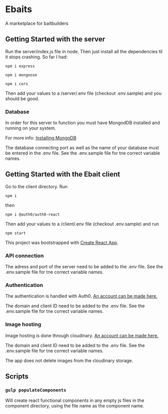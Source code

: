 # Ebaits

A marketplace for baitbuilders


## Getting Started with the server


Run the server/index.js file in node. Then just install all the dependencies til it stops crashing. So far I had:

`npm i express`

`npm i mongoose`

`npm i cors `

Then add your values to a /server/.env file (checkout .env.sample) and you should be good.

### Database

In order for this server to function you must have MongodDB installed and running on your system.

For more info: [Installing MongoDB](https://www.mongodb.com/docs/manual/installation/)

The database connecting port as well as the name of your database must be entered in the .env file. See the .env.sample file for tne correct variable names.

## Getting Started with the Ebait client

Go to the client directory. Run

`npm i`

 then 
 
 `npm i @auth0/auth0-react`

Then add your values to a /client/.env file (checkout .env.sample) and run

`npm start`

This project was bootstrapped with [Create React App](https://github.com/facebook/create-react-app).

### API connection

The adress and port of the server need to be added to the .env file. See the .env.sample file for tne correct variable names.

### Authentication

The authentication is handled with Auth0. [An account can be made here.](https://auth0.com/)

The domain and client ID need to be added to the .env file. See the .env.sample file for tne correct variable names.

### Image hosting

Image hosting is done through cloudinary. [An account can be made here.](https://cloudinary.com/)

The domain and client ID need to be added to the .env file. See the .env.sample file for tne correct variable names.

The app does not delete images from the cloudinary storage.

## Scripts

### `gulp populateComponents`

Will create react functional components in any empty js files in the component directory, using the file name as the component name.


